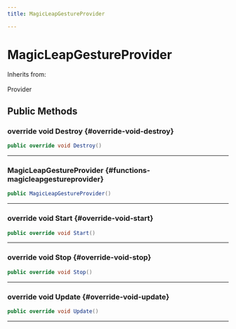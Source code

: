 ```yaml
---
title: MagicLeapGestureProvider

---
```


# MagicLeapGestureProvider







Inherits from: <br></br>Provider




## Public Methods

### override void Destroy {#override-void-destroy}

```csharp
public override void Destroy()
```






-----------

###  MagicLeapGestureProvider {#functions-magicleapgestureprovider}

```csharp
public MagicLeapGestureProvider()
```






-----------

### override void Start {#override-void-start}

```csharp
public override void Start()
```






-----------

### override void Stop {#override-void-stop}

```csharp
public override void Stop()
```






-----------

### override void Update {#override-void-update}

```csharp
public override void Update()
```






-----------



